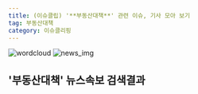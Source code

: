 ```yaml
---
title: (이슈클립) '**부동산대책**' 관련 이슈, 기사 모아 보기
tag: 부동산대책
category: 이슈클리핑
---
```

![wordcloud](https://s3.ap-northeast-2.amazonaws.com/lyrics101-wordcloud/2018-09-13-1536832117.png)
![news_img](https://user-images.githubusercontent.com/42597476/44507050-1206f400-a6e4-11e8-8d98-7ffbfebb353f.png)
## **'**부동산대책**'** 뉴스속보 검색결과

